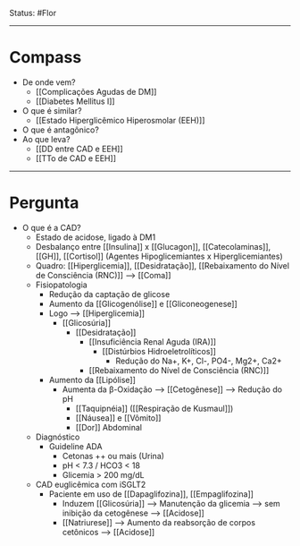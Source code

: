 Status: #Flor 

---
# Compass
- De onde vem?
	- [[Complicações Agudas de DM]]
	- [[Diabetes Mellitus I]]
- O que é similar?
	- [[Estado Hiperglicêmico Hiperosmolar (EEH)]]
- O que é antagônico?
- Ao que leva?
	- [[DD entre CAD e EEH]]
	- [[TTo de CAD e EEH]]

----
# Pergunta
- O que é a CAD?
	- Estado de acidose, ligado à DM1
	- Desbalanço entre [[Insulina]] x [[Glucagon]], [[Catecolaminas]], [[GH]], [[Cortisol]] (Agentes Hipoglicemiantes x Hiperglicemiantes)
	- Quadro: [[Hiperglicemia]], [[Desidratação]], [[Rebaixamento do Nível de Consciência (RNC)]] --> [[Coma]]
	- Fisiopatologia
		- Redução da captação de glicose
		- Aumento da [[Glicogenólise]] e [[Gliconeogenese]]
		- Logo --> [[Hiperglicemia]]
			- [[Glicosúria]]
				- [[Desidratação]]
					- [[Insuficiência Renal Aguda (IRA)]]
						- [[Distúrbios Hidroeletrolíticos]]
							- Redução do Na+, K+, Cl-, PO4-, Mg2+, Ca2+ 
					- [[Rebaixamento do Nível de Consciência (RNC)]]
		- Aumento da [[Lipólise]]
			- Aumenta da β-Oxidação --> [[Cetogênese]] --> Redução do pH 
				- [[Taquipnéia]] ([[Respiração de Kusmaul]])
				- [[Náusea]] e [[Vômito]]
				- [[Dor]] Abdominal
	- Diagnóstico
		- Guideline ADA
			- Cetonas ++ ou mais (Urina)
			- pH < 7.3 / HCO3 < 18
			- Glicemia > 200 mg/dL
	- CAD euglicêmica com iSGLT2
		- Paciente em uso de [[Dapaglifozina]], [[Empaglifozina]]
			- Induzem [[Glicosúria]] --> Manutenção da glicemia --> sem inibição da cetogênese --> [[Acidose]]
			- [[Natriurese]] --> Aumento da reabsorção de corpos cetônicos --> [[Acidose]] 